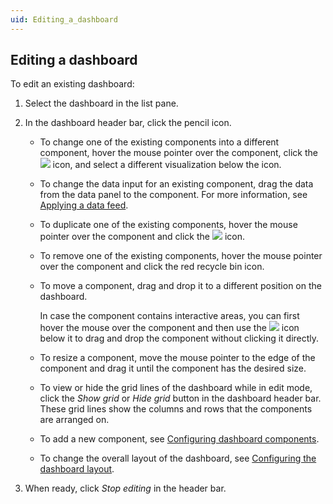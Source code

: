 ```yaml
---
uid: Editing_a_dashboard
---
```


## Editing a dashboard

To edit an existing dashboard:

1. Select the dashboard in the list pane.

2. In the dashboard header bar, click the pencil icon.

    - To change one of the existing components into a different component, hover the mouse pointer over the component, click the ![](~/user-guide/images/DashboardsX_visualizations.png) icon, and select a different visualization below the icon.

    - To change the data input for an existing component, drag the data from the data panel to the component. For more information, see [Applying a data feed](xref:Configuring_dashboard_components#applying-a-data-feed).

    - To duplicate one of the existing components, hover the mouse pointer over the component and click the ![](~/user-guide/images/DashboardsX_duplicate.png) icon.

    - To remove one of the existing components, hover the mouse pointer over the component and click the red recycle bin icon.

    - To move a component, drag and drop it to a different position on the dashboard.

        In case the component contains interactive areas, you can first hover the mouse over the component and then use the ![](~/user-guide/images/NewRD_dragdrop.png) icon below it to drag and drop the component without clicking it directly.

    - To resize a component, move the mouse pointer to the edge of the component and drag it until the component has the desired size.

    - To view or hide the grid lines of the dashboard while in edit mode, click the *Show grid* or *Hide grid* button in the dashboard header bar. These grid lines show the columns and rows that the components are arranged on.

    - To add a new component, see [Configuring dashboard components](xref:Configuring_dashboard_components).

    - To change the overall layout of the dashboard, see [Configuring the dashboard layout](xref:Configuring_the_dashboard_layout).

3. When ready, click *Stop editing* in the header bar.
